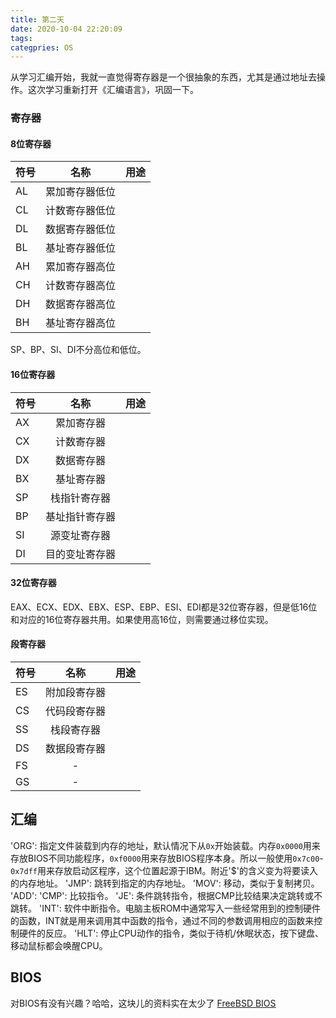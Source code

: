 ```yaml
---
title: 第二天
date: 2020-10-04 22:20:09
tags:
categpries: OS
---
```

从学习汇编开始，我就一直觉得寄存器是一个很抽象的东西，尤其是通过地址去操作。这次学习重新打开《汇编语言》，巩固一下。

<!-- more -->

### 寄存器

#### 8位寄存器
| 符号 | 名称 |用途|
|:-|:-:|:-:|
|AL|累加寄存器低位||
|CL|计数寄存器低位||
|DL|数据寄存器低位||
|BL|基址寄存器低位||
|AH|累加寄存器高位||
|CH|计数寄存器高位||
|DH|数据寄存器高位||
|BH|基址寄存器高位||

SP、BP、SI、DI不分高位和低位。

#### 16位寄存器
| 符号 | 名称 |用途|
|:-|:-:|:-:|
|AX|累加寄存器||
|CX|计数寄存器||
|DX|数据寄存器||
|BX|基址寄存器||
|SP|栈指针寄存器||
|BP|基址指针寄存器||
|SI|源变址寄存器||
|DI|目的变址寄存器||

#### 32位寄存器
EAX、ECX、EDX、EBX、ESP、EBP、ESI、EDI都是32位寄存器，但是低16位和对应的16位寄存器共用。如果使用高16位，则需要通过移位实现。

#### 段寄存器
| 符号 | 名称 |用途|
|:-|:-:|:-:|
|ES|附加段寄存器||
|CS|代码段寄存器||
|SS|栈段寄存器||
|DS|数据段寄存器||
|FS|-||
|GS|-||

## 汇编
'ORG': 指定文件装载到内存的地址，默认情况下从`0x`开始装载。内存`0x0000`用来存放BIOS不同功能程序，`0xf0000`用来存放BIOS程序本身。所以一般使用`0x7c00`-`0x7dff`用来存放启动区程序，这个位置起源于IBM。附近'$'的含义变为将要读入的内存地址。
'JMP': 跳转到指定的内存地址。
'MOV': 移动，类似于复制拷贝。
'ADD':
'CMP': 比较指令。
'JE': 条件跳转指令，根据CMP比较结果决定跳转或不跳转。
'INT': 软件中断指令。电脑主板ROM中通常写入一些经常用到的控制硬件的函数，INT就是用来调用其中函数的指令，通过不同的参数调用相应的函数来控制硬件的反应。
'HLT': 停止CPU动作的指令，类似于待机/休眠状态，按下键盘、移动鼠标都会唤醒CPU。


## BIOS
对BIOS有没有兴趣？哈哈，这块儿的资料实在太少了
[FreeBSD BIOS](https://www.freebsd.org/doc/en_US.ISO8859-1/books/arch-handbook/boot-bios.html)

